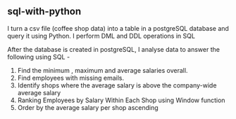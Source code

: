 ## sql-with-python

I turn a csv file (coffee shop data) into a table in a postgreSQL database and query it using Python.
I perform DML and DDL operations in SQL


After the database is created in postgreSQL, I analyse data to answer the following using SQL -
1. Find the minimum , maximum and average salaries overall.
2. Find employees with missing emails.
3. Identify shops where the average salary is above the company-wide average salary
4. Ranking Employees by Salary Within Each Shop using Window function
5. Order by the average salary per shop ascending
